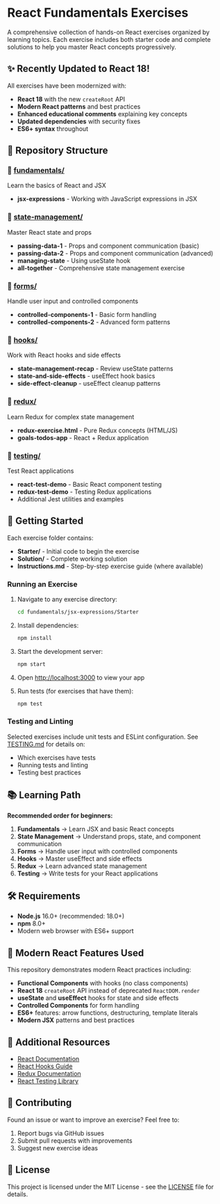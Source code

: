 # React Fundamentals Exercises

A comprehensive collection of hands-on React exercises organized by learning topics. Each exercise includes both starter code and complete solutions to help you master React concepts progressively.

## ✨ Recently Updated to React 18!

All exercises have been modernized with:
- **React 18** with the new `createRoot` API
- **Modern React patterns** and best practices
- **Enhanced educational comments** explaining key concepts
- **Updated dependencies** with security fixes
- **ES6+ syntax** throughout

## 📁 Repository Structure

### 🎯 [fundamentals/](./fundamentals/)
Learn the basics of React and JSX
- **jsx-expressions** - Working with JavaScript expressions in JSX

### 🔄 [state-management/](./state-management/)
Master React state and props
- **passing-data-1** - Props and component communication (basic)
- **passing-data-2** - Props and component communication (advanced)
- **managing-state** - Using useState hook
- **all-together** - Comprehensive state management exercise

### 📝 [forms/](./forms/)
Handle user input and controlled components
- **controlled-components-1** - Basic form handling
- **controlled-components-2** - Advanced form patterns

### 🎣 [hooks/](./hooks/)
Work with React hooks and side effects
- **state-management-recap** - Review useState patterns
- **state-and-side-effects** - useEffect hook basics
- **side-effect-cleanup** - useEffect cleanup patterns

### 🏪 [redux/](./redux/)
Learn Redux for complex state management
- **redux-exercise.html** - Pure Redux concepts (HTML/JS)
- **goals-todos-app** - React + Redux application

### 🧪 [testing/](./testing/)
Test React applications
- **react-test-demo** - Basic React component testing
- **redux-test-demo** - Testing Redux applications
- Additional Jest utilities and examples

## 🚀 Getting Started

Each exercise folder contains:
- **Starter/** - Initial code to begin the exercise
- **Solution/** - Complete working solution
- **Instructions.md** - Step-by-step exercise guide (where available)

### Running an Exercise

1. Navigate to any exercise directory:
   ```bash
   cd fundamentals/jsx-expressions/Starter
   ```

2. Install dependencies:
   ```bash
   npm install
   ```

3. Start the development server:
   ```bash
   npm start
   ```

4. Open [http://localhost:3000](http://localhost:3000) to view your app

5. Run tests (for exercises that have them):
   ```bash
   npm test
   ```

### Testing and Linting

Selected exercises include unit tests and ESLint configuration. See [TESTING.md](./TESTING.md) for details on:
- Which exercises have tests
- Running tests and linting
- Testing best practices

## 📚 Learning Path

**Recommended order for beginners:**

1. **Fundamentals** → Learn JSX and basic React concepts
2. **State Management** → Understand props, state, and component communication
3. **Forms** → Handle user input with controlled components
4. **Hooks** → Master useEffect and side effects
5. **Redux** → Learn advanced state management
6. **Testing** → Write tests for your React applications

## 🛠 Requirements

- **Node.js** 16.0+ (recommended: 18.0+)
- **npm** 8.0+ 
- Modern web browser with ES6+ support

## 🚀 Modern React Features Used

This repository demonstrates modern React practices including:

- **Functional Components** with hooks (no class components)
- **React 18** `createRoot` API instead of deprecated `ReactDOM.render`
- **useState** and **useEffect** hooks for state and side effects
- **Controlled Components** for form handling
- **ES6+** features: arrow functions, destructuring, template literals
- **Modern JSX** patterns and best practices

## 📖 Additional Resources

- [React Documentation](https://reactjs.org/docs/getting-started.html)
- [React Hooks Guide](https://reactjs.org/docs/hooks-intro.html)
- [Redux Documentation](https://redux.js.org/)
- [React Testing Library](https://testing-library.com/docs/react-testing-library/intro/)

## 🤝 Contributing

Found an issue or want to improve an exercise? Feel free to:
1. Report bugs via GitHub issues
2. Submit pull requests with improvements
3. Suggest new exercise ideas

## 📄 License

This project is licensed under the MIT License - see the [LICENSE](LICENSE) file for details.
